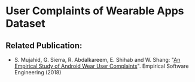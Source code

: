 # User Complaints of Wearable Apps Dataset

## Related Publication:
* S. Mujahid, G. Sierra, R. Abdalkareem, E. Shihab and W. Shang: "[An Empirical Study of Android Wear User Complaints](http://das.encs.concordia.ca/uploads/2018/03/mujahid_emse2018.pdf)". Empirical Software Engineering (2018)
